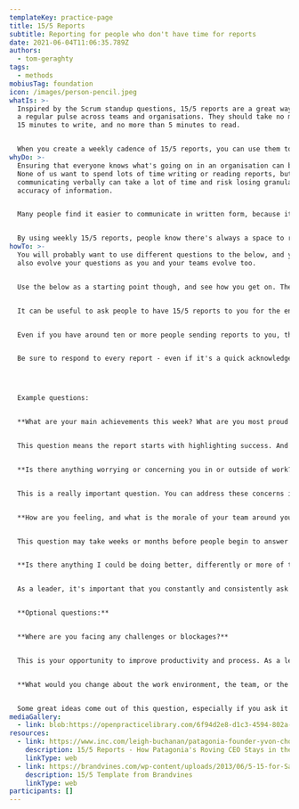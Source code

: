 ```yaml
---
templateKey: practice-page
title: 15/5 Reports
subtitle: Reporting for people who don't have time for reports
date: 2021-06-04T11:06:35.789Z
authors:
  - tom-geraghty
tags:
  - methods
mobiusTag: foundation
icon: /images/person-pencil.jpeg
whatIs: >-
  Inspired by the Scrum standup questions, 15/5 reports are a great way to keep
  a regular pulse across teams and organisations. They should take no more than
  15 minutes to write, and no more than 5 minutes to read.


  When you create a weekly cadence of 15/5 reports, you can use them to inform 1-1 meetings you have, and it helps you report up and across to other team leaders or managers.
whyDo: >-
  Ensuring that everyone knows what's going on in an organisation can be hard.
  None of us want to spend lots of time writing or reading reports, but only
  communicating verbally can take a lot of time and risk losing granularity or
  accuracy of information.


  Many people find it easier to communicate in written form, because it gives them more time to think about what they're saying and how to say it. 


  By using weekly 15/5 reports, people know there's always a space to report anything good, bad, or interesting.
howTo: >-
  You will probably want to use different questions to the below, and you should
  also evolve your questions as you and your teams evolve too.


  Use the below as a starting point though, and see how you get on. There should be around three "mandatory" questions (though people are free to state "I have nothing to report on", or similar) and you can include a few optional questions that add extra context and ideas.


  It can be useful to ask people to have 15/5 reports to you for the end of the week, a Friday morning, for example. This means you have time to digest them before the weekend. Choose the timing and cadence that works best for your team. Suggest to your team that they don't wait until the day to write them - instead, make notes through the week, and then writing it should be really easy - because you already know what to write.


  Even if you have around ten or more people sending reports to you, this is a very effective method of ensuring you can support your team in the best way possible, and can keep yourself and the rest of the organisation informed about progress, challenges, and opportunities.


  Be sure to respond to every report - even if it's a quick acknowledgement and thanks - because it can be very demotivating for people to write these without receiving a response.




  Example questions:


  **What are your main achievements this week? What are you most proud of or satisfied with?**


  This question means the report starts with highlighting success. And people should be encouraged to add non-work achievements too.


  **Is there anything worrying or concerning you in or outside of work?**


  This is a really important question. You can address these concerns in your 1-1s, and if multiple people raise the same concern, you can get in front of it before it becomes too big.


  **How are you feeling, and what is the morale of your team around you?**


  This question may take weeks or months before people begin to answer honestly and safely, but it's really important. This is one of the key ways you can keep a pulse on the team culture and morale.


  **Is there anything I could be doing better, differently or more of that would help you?**


  As a leader, it's important that you constantly and consistently ask for feedback. Whilst you might not get any significant feedback every week, asking regularly helps to provide the space to do so. Ensure that you react positively to any feedback you get, and act on it.


  **Optional questions:**


  **Where are you facing any challenges or blockages?**


  This is your opportunity to improve productivity and process. As a leader, a huge part of your role means ensuring that your team can work without anything getting in their way.


  **What would you change about the work environment, the team, or the organisation?**


  Some great ideas come out of this question, especially if you ask it often. Be sure to try to act on any suggestions you receive.
mediaGallery:
  - link: blob:https://openpracticelibrary.com/6f94d2e8-d1c3-4594-802a-55b1e84ac30f
resources:
  - link: https://www.inc.com/leigh-buchanan/patagonia-founder-yvon-chouinard-15five.html
    description: 15/5 Reports - How Patagonia's Roving CEO Stays in the Loop
    linkType: web
  - link: https://brandvines.com/wp-content/uploads/2013/06/5-15-for-Sample-Report.pdf
    description: 15/5 Template from Brandvines
    linkType: web
participants: []
---
```

